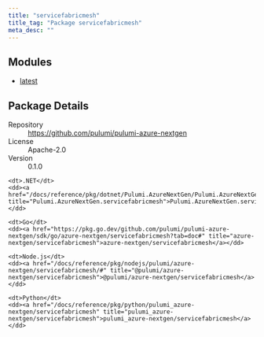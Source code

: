 ```yaml
---
title: "servicefabricmesh"
title_tag: "Package servicefabricmesh"
meta_desc: ""
---
```


<!-- WARNING: this file was generated by Pulumi Docs Generator. -->
<!-- Do not edit by hand unless you're certain you know what you are doing! -->



<h2 id="modules">Modules</h2>
<ul class="api">
    <li><a href="latest/" title="latest"><span class="symbol module"></span>latest</a></li>
</ul>

<h2 id="package-details">Package Details</h2>
<dl class="package-details">
	<dt>Repository</dt>
	<dd><a href="https://github.com/pulumi/pulumi-azure-nextgen">https://github.com/pulumi/pulumi-azure-nextgen</a></dd>
	<dt>License</dt>
	<dd>Apache-2.0</dd>
	<dt>Version</dt>
	<dd>0.1.0</dd>
</dl>



<dl class="tabular">

    <dt>.NET</dt>
    <dd><a href="/docs/reference/pkg/dotnet/Pulumi.AzureNextGen/Pulumi.AzureNextGen.servicefabricmesh.html" title="Pulumi.AzureNextGen.servicefabricmesh">Pulumi.AzureNextGen.servicefabricmesh</a></dd>

    <dt>Go</dt>
    <dd><a href="https://pkg.go.dev/github.com/pulumi/pulumi-azure-nextgen/sdk/go/azure-nextgen/servicefabricmesh?tab=doc#" title="azure-nextgen/servicefabricmesh">azure-nextgen/servicefabricmesh</a></dd>

    <dt>Node.js</dt>
    <dd><a href="/docs/reference/pkg/nodejs/pulumi/azure-nextgen/servicefabricmesh/#" title="@pulumi/azure-nextgen/servicefabricmesh">@pulumi/azure-nextgen/servicefabricmesh</a></dd>

    <dt>Python</dt>
    <dd><a href="/docs/reference/pkg/python/pulumi_azure-nextgen/servicefabricmesh" title="pulumi_azure-nextgen/servicefabricmesh">pulumi_azure-nextgen/servicefabricmesh</a></dd>

</dl>

